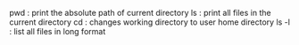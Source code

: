 pwd : print the absolute path of current directory
ls : print all files in the current directory
cd : changes working directory to user home directory
ls -l : list all files in long format
